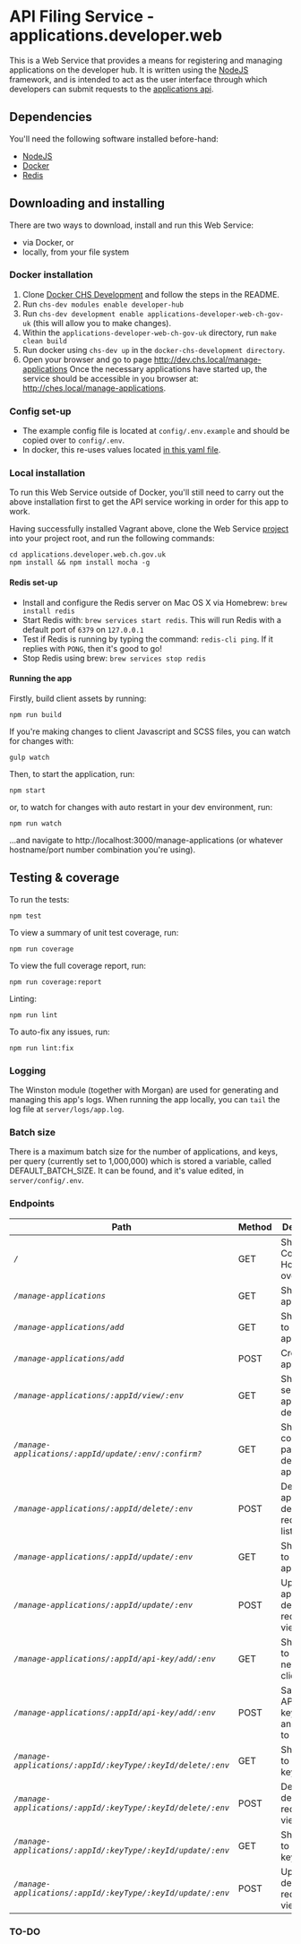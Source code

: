 
# API Filing Service - applications.developer.web

This is a Web Service that provides a means for registering and managing applications on the developer hub.
It is written using the [NodeJS](https://nodejs.org/en/) framework, and is intended to act as the user interface
through which developers can submit requests to the [applications api](https://github.com/companieshouse/applications.api.identity.ch.gov.uk).

## Dependencies

You'll need the following software installed before-hand:

- [NodeJS](https://nodejs.org/en/)
- [Docker](https://www.docker.com/)
- [Redis](https://redis.io/topics/quickstart)

## Downloading and installing

There are two ways to download, install and run this Web Service:
- via Docker, or
- locally, from your file system

### Docker installation

1. Clone [Docker CHS Development](https://github.com/companieshouse/docker-chs-development) and follow the steps in the README.
2. Run `chs-dev modules enable developer-hub`
3. Run `chs-dev development enable applications-developer-web-ch-gov-uk` (this will allow you to make changes).
4. Within the `applications-developer-web-ch-gov-uk` directory, run `make clean build`
5. Run docker using `chs-dev up` in the `docker-chs-development directory`.
6. Open your browser and go to page http://dev.chs.local/manage-applications
   Once the necessary applications have started up, the service should be accessible in you browser at: http://ches.local/manage-applications.

### Config set-up

- The example config file is located at `config/.env.example` and should be copied over to `config/.env`.
- In docker, this re-uses values located [in this yaml file](https://github.com/companieshouse/docker-chs-development/blob/master/services/modules/developer-hub/applications-developer-web-ch-gov-uk.docker-compose.yaml).

### Local installation

To run this Web Service outside of Docker, you'll still need to carry out the above installation first to get the API service working in order for this app to work.

Having successfully installed Vagrant above, clone the Web Service [project](https://github.com/companieshouse/applications.developer.web.ch.gov.uk) into your project root, and run the following commands:
```
cd applications.developer.web.ch.gov.uk
npm install && npm install mocha -g
```

#### Redis set-up

- Install and configure the Redis server on Mac OS X via Homebrew: `brew install redis`
- Start Redis with: `brew services start redis`. This will run Redis with a default port of `6379` on `127.0.0.1`
- Test if Redis is running by typing the command: `redis-cli ping`.  If it replies with `PONG`, then it's good to go!
- Stop Redis using brew: `brew services stop redis`

#### Running the app

Firstly, build client assets by running:
```
npm run build
```
If you're making changes to client Javascript and SCSS files, you can watch for changes with:
```
gulp watch
```
Then, to start the application, run:
```
npm start
```
or, to watch for changes with auto restart in your dev environment, run:
```
npm run watch
```
...and navigate to http://localhost:3000/manage-applications (or whatever hostname/port number combination you're using).

## Testing & coverage

To run the tests:
```
npm test
```
To view a summary of unit test coverage, run:
```
npm run coverage
```
To view the full coverage report, run:
```
npm run coverage:report
```
Linting:
```
npm run lint
```
To auto-fix any issues, run:
```
npm run lint:fix
```

### Logging

The Winston module (together with Morgan) are used for generating and managing this app's logs. When running the app locally, you can `tail` the log file at `server/logs/app.log`.


### Batch size

There is a maximum batch size for the number of applications, and keys, per query (currently set to 1,000,000) which is stored a variable, called DEFAULT_BATCH_SIZE. It can be found, and it's value edited, in `server/config/.env`.

### Endpoints

Path                                                                   | Method   | Description
---------------------------------------------------------------------- | -------- | --------------------------------------------------------------------
*` / `*                                                                | GET      | Show Companies House API overview
*` /manage-applications `*                                             | GET      | Show all applications
*` /manage-applications/add `*                                         | GET      | Show form to create an application
*` /manage-applications/add `*                                         | POST     | Create an application
*` /manage-applications/:appId/view/:env `*                            | GET      | Show selected application details
*` /manage-applications/:appId/update/:env/:confirm? `*                | GET      | Show confirmation page for delete application
*` /manage-applications/:appId/delete/:env `*                          | POST     | Delete application details and redirect to list
*` /manage-applications/:appId/update/:env `*                          | GET      | Show form to update an application
*` /manage-applications/:appId/update/:env `*                          | POST     | Update application details and redirect to view
*` /manage-applications/:appId/api-key/add/:env `*                     | GET      | Show form to create a new API client key
*` /manage-applications/:appId/api-key/add/:env `*                     | POST     | Save new API client key details and redirect to view
*` /manage-applications/:appId/:keyType/:keyId/delete/:env `*          | GET      | Show form to delete key
*` /manage-applications/:appId/:keyType/:keyId/delete/:env `*          | POST     | Delete key details and redirect to view
*` /manage-applications/:appId/:keyType/:keyId/update/:env `*          | GET      | Show form to update key details
*` /manage-applications/:appId/:keyType/:keyId/update/:env `*          | POST     | Update key details and redirect to view


### TO-DO


